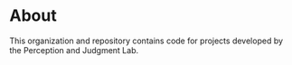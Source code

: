 # About
This organization and repository contains code for projects developed by the Perception and Judgment Lab.
